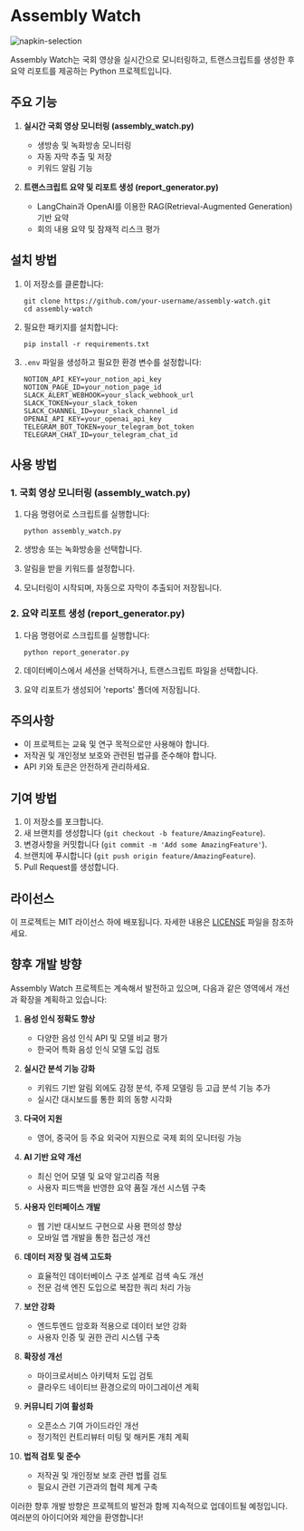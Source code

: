 # Assembly Watch

![napkin-selection](https://github.com/user-attachments/assets/cee34990-b7a6-4b44-81c4-0ecac7b608ec)

Assembly Watch는 국회 영상을 실시간으로 모니터링하고, 트랜스크립트를 생성한 후 요약 리포트를 제공하는 Python 프로젝트입니다.

## 주요 기능

1. **실시간 국회 영상 모니터링 (assembly_watch.py)**

   - 생방송 및 녹화방송 모니터링
   - 자동 자막 추출 및 저장
   - 키워드 알림 기능

2. **트랜스크립트 요약 및 리포트 생성 (report_generator.py)**
   - LangChain과 OpenAI를 이용한 RAG(Retrieval-Augmented Generation) 기반 요약
   - 회의 내용 요약 및 잠재적 리스크 평가

## 설치 방법

1. 이 저장소를 클론합니다:

   ```
   git clone https://github.com/your-username/assembly-watch.git
   cd assembly-watch
   ```

2. 필요한 패키지를 설치합니다:

   ```
   pip install -r requirements.txt
   ```

3. `.env` 파일을 생성하고 필요한 환경 변수를 설정합니다:
   ```
   NOTION_API_KEY=your_notion_api_key
   NOTION_PAGE_ID=your_notion_page_id
   SLACK_ALERT_WEBHOOK=your_slack_webhook_url
   SLACK_TOKEN=your_slack_token
   SLACK_CHANNEL_ID=your_slack_channel_id
   OPENAI_API_KEY=your_openai_api_key
   TELEGRAM_BOT_TOKEN=your_telegram_bot_token
   TELEGRAM_CHAT_ID=your_telegram_chat_id
   ```

## 사용 방법

### 1. 국회 영상 모니터링 (assembly_watch.py)

1. 다음 명령어로 스크립트를 실행합니다:

   ```
   python assembly_watch.py
   ```

2. 생방송 또는 녹화방송을 선택합니다.

3. 알림을 받을 키워드를 설정합니다.

4. 모니터링이 시작되며, 자동으로 자막이 추출되어 저장됩니다.

### 2. 요약 리포트 생성 (report_generator.py)

1. 다음 명령어로 스크립트를 실행합니다:

   ```
   python report_generator.py
   ```

2. 데이터베이스에서 세션을 선택하거나, 트랜스크립트 파일을 선택합니다.

3. 요약 리포트가 생성되어 'reports' 폴더에 저장됩니다.

## 주의사항

- 이 프로젝트는 교육 및 연구 목적으로만 사용해야 합니다.
- 저작권 및 개인정보 보호와 관련된 법규를 준수해야 합니다.
- API 키와 토큰은 안전하게 관리하세요.

## 기여 방법

1. 이 저장소를 포크합니다.
2. 새 브랜치를 생성합니다 (`git checkout -b feature/AmazingFeature`).
3. 변경사항을 커밋합니다 (`git commit -m 'Add some AmazingFeature'`).
4. 브랜치에 푸시합니다 (`git push origin feature/AmazingFeature`).
5. Pull Request를 생성합니다.

## 라이선스

이 프로젝트는 MIT 라이선스 하에 배포됩니다. 자세한 내용은 [LICENSE](LICENSE.md) 파일을 참조하세요.

## 향후 개발 방향

Assembly Watch 프로젝트는 계속해서 발전하고 있으며, 다음과 같은 영역에서 개선과 확장을 계획하고 있습니다:

1. **음성 인식 정확도 향상**

   - 다양한 음성 인식 API 및 모델 비교 평가
   - 한국어 특화 음성 인식 모델 도입 검토

2. **실시간 분석 기능 강화**

   - 키워드 기반 알림 외에도 감정 분석, 주제 모델링 등 고급 분석 기능 추가
   - 실시간 대시보드를 통한 회의 동향 시각화

3. **다국어 지원**

   - 영어, 중국어 등 주요 외국어 지원으로 국제 회의 모니터링 가능

4. **AI 기반 요약 개선**

   - 최신 언어 모델 및 요약 알고리즘 적용
   - 사용자 피드백을 반영한 요약 품질 개선 시스템 구축

5. **사용자 인터페이스 개발**

   - 웹 기반 대시보드 구현으로 사용 편의성 향상
   - 모바일 앱 개발을 통한 접근성 개선

6. **데이터 저장 및 검색 고도화**

   - 효율적인 데이터베이스 구조 설계로 검색 속도 개선
   - 전문 검색 엔진 도입으로 복잡한 쿼리 처리 가능

7. **보안 강화**

   - 엔드투엔드 암호화 적용으로 데이터 보안 강화
   - 사용자 인증 및 권한 관리 시스템 구축

8. **확장성 개선**

   - 마이크로서비스 아키텍처 도입 검토
   - 클라우드 네이티브 환경으로의 마이그레이션 계획

9. **커뮤니티 기여 활성화**

   - 오픈소스 기여 가이드라인 개선
   - 정기적인 컨트리뷰터 미팅 및 해커톤 개최 계획

10. **법적 검토 및 준수**
    - 저작권 및 개인정보 보호 관련 법률 검토
    - 필요시 관련 기관과의 협력 체계 구축

이러한 향후 개발 방향은 프로젝트의 발전과 함께 지속적으로 업데이트될 예정입니다. 여러분의 아이디어와 제안을 환영합니다!
